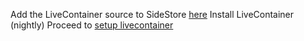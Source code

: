 Add the LiveContainer source to SideStore [here](https://intradeus.github.io/http-protocol-redirector?r=sidestore://source?url=https://github.com/LiveContainer/LiveContainer/releases/download/nightly/apps_nightly.json)
Install LiveContainer (nightly)
Proceed to [setup livecontainer](./livecontainer-setup.md)
